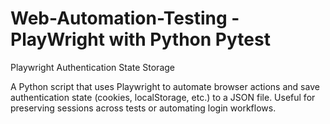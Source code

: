 # Web-Automation-Testing - PlayWright with Python Pytest 

Playwright Authentication State Storage

A Python script that uses Playwright to automate browser actions and save authentication state (cookies, localStorage, etc.) to a JSON file. Useful for preserving sessions across tests or automating login workflows.
